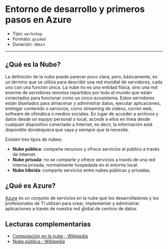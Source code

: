 # Entorno de desarrollo y primeros pasos en Azure

* Tipo: `workshop`
* Formato: `guided`
* Duración: `30min`

***

## ¿Qué es la Nube?

La definición de la nube puede parecer poco clara, pero, básicamente, es un
término que se utiliza para describir una red mundial de servidores, cada uno
con una función única. La nube no es una entidad física, sino una red enorme de
servidores remotos repartidos por todo el mundo que están conectados para
funcionar como un único ecosistema. Estos servidores están diseñados para
almacenar y administrar datos, ejecutar aplicaciones, entregar contenido o
servicios, como streaming de vídeos, correo web, software de ofimática o medios
sociales. En lugar de acceder a archivos y datos desde un equipo personal o
local, accede a ellos en línea desde cualquier dispositivo conectado a Internet,
es decir, la información está disponible dondequiera que vaya y siempre que la
necesite.

Existen tres tipos de nubes:

* **Nube pública**: comparte recursos y ofrece servicios al público a través de
  Internet.
* **Nube privada**: no se comparte y ofrece servicios a través de una red
  interna privada, normalmente hospedada en el entorno local.
* **Nube híbrida**: comparte servicios entre nubes públicas y privadas.

## ¿Qué es Azure?

[Azure](https://azure.microsoft.com) es un conjunto de servicios en la nube que
los desarrolladores y los profesionales de TI utilizan para crear, implementar y
administrar aplicaciones a través de nuestra red global de centros de datos.

## Lecturas complementarias

* [Computación en la nube - Wikipedia](https://es.wikipedia.org/wiki/Computaci%C3%B3n_en_la_nube)
* [Nube pública - Wikipedia](https://es.wikipedia.org/wiki/Nube_p%C3%BAblica)
